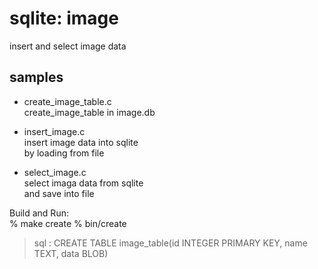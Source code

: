 sqlite: image
===============


insert and select image data


## samples
- create_image_table.c  
create_image_table in image.db  

- insert_image.c  
insert image data into sqlite  
by loading from file  

- select_image.c  
select imaga data from sqlite  
and save into file  


Build and Run:  
% make create
% bin/create
> sql : CREATE TABLE image_table(id INTEGER PRIMARY KEY, name TEXT, data BLOB)


